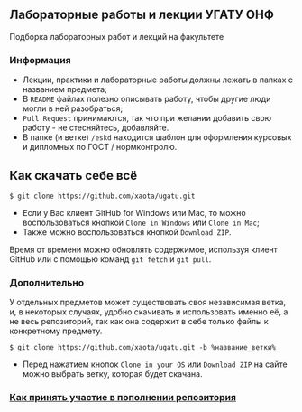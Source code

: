 ## Лабораторные работы и лекции УГАТУ ОНФ
Подборка лабораторных работ и лекций на факультете

### Информация
* Лекции,  практики и лабораторные работы должны лежать в папках с названием предмета;
* В `README` файлах полезно описывать работу, чтобы другие люди могли в ней разобраться;
* `Pull Request` принимаются, так что при желании добавить свою работу - не стесняйтесь, добавляйте.
* В  папке (и ветке) `/eskd` находится шаблон для оформления курсовых и дипломных по ГОСТ / нормконтролю.

## Как скачать себе всё
```shell
$ git clone https://github.com/xaota/ugatu.git
```

* Если у Вас клиент GitHub for Windows или Mac, то можно воспользоваться кнопкой `Clone in Windows` или `Clone in Mac`;
* Также можно воспользоваться кнопкой `Download ZIP`.

Время от времени можно обновлять содержимое, используя клиент GitHub или с помощью команд `git fetch` и `git pull`.

### Дополнительно
У отдельных предметов может существовать своя независимая ветка, и, в некоторых случаях, удобно скачивать и использовать именно её, а не весь репозиторий, так как она содержит в себе только файлы к конкретному предмету.
```shell
$ git clone https://github.com/xaota/ugatu.git -b %название_ветки%
```

* Перед нажатием кнопок `Clone in your OS` или `Download ZIP` на сайте можно выбрать ветку, которая будет скачана.

### **[Как принять участие в пополнении репозитория](contributing.md)**
